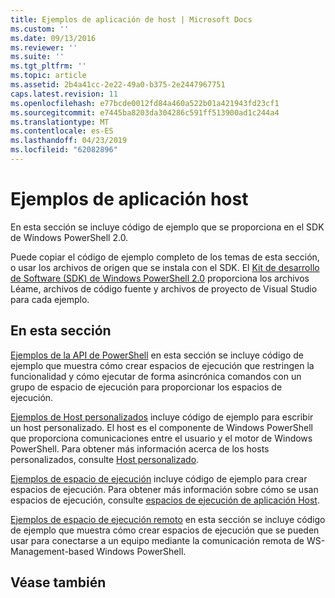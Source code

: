 ```yaml
---
title: Ejemplos de aplicación de host | Microsoft Docs
ms.custom: ''
ms.date: 09/13/2016
ms.reviewer: ''
ms.suite: ''
ms.tgt_pltfrm: ''
ms.topic: article
ms.assetid: 2b4a41cc-2e22-49a0-b375-2e2447967751
caps.latest.revision: 11
ms.openlocfilehash: e77bcde0012fd84a460a522b01a421943fd23cf1
ms.sourcegitcommit: e7445ba8203da304286c591ff513900ad1c244a4
ms.translationtype: MT
ms.contentlocale: es-ES
ms.lasthandoff: 04/23/2019
ms.locfileid: "62082896"
---
```

# <a name="host-application-samples"></a>Ejemplos de aplicación host

En esta sección se incluye código de ejemplo que se proporciona en el SDK de Windows PowerShell 2.0.

 Puede copiar el código de ejemplo completo de los temas de esta sección, o usar los archivos de origen que se instala con el SDK. El [Kit de desarrollo de Software (SDK) de Windows PowerShell 2.0](https://www.microsoft.com/en-us/download/details.aspx?id=2560) proporciona los archivos Léame, archivos de código fuente y archivos de proyecto de Visual Studio para cada ejemplo.

## <a name="in-this-section"></a>En esta sección

 [Ejemplos de la API de PowerShell](./windows-powershell-api-samples.md) en esta sección se incluye código de ejemplo que muestra cómo crear espacios de ejecución que restringen la funcionalidad y cómo ejecutar de forma asincrónica comandos con un grupo de espacio de ejecución para proporcionar los espacios de ejecución.

 [Ejemplos de Host personalizados](./custom-host-samples.md) incluye código de ejemplo para escribir un host personalizado. El host es el componente de Windows PowerShell que proporciona comunicaciones entre el usuario y el motor de Windows PowerShell. Para obtener más información acerca de los hosts personalizados, consulte [Host personalizado](https://msdn.microsoft.com/en-us/library/ee706563(v=vs.85).aspx).

 [Ejemplos de espacio de ejecución](./runspace-samples.md) incluye código de ejemplo para crear espacios de ejecución. Para obtener más información sobre cómo se usan espacios de ejecución, consulte [espacios de ejecución de aplicación Host](https://msdn.microsoft.com/en-us/library/ee706563(v=vs.85).aspx).

 [Ejemplos de espacio de ejecución remoto](./remote-runspace-samples.md) en esta sección se incluye código de ejemplo que muestra cómo crear espacios de ejecución que se pueden usar para conectarse a un equipo mediante la comunicación remota de WS-Management-based Windows PowerShell.

## <a name="see-also"></a>Véase también
